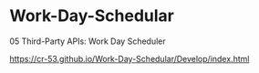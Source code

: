 # Work-Day-Schedular
05 Third-Party APIs: Work Day Scheduler

https://cr-53.github.io/Work-Day-Schedular/Develop/index.html
